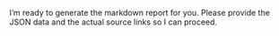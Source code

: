 I’m ready to generate the markdown report for you. Please provide the JSON data and the actual source links so I can proceed.